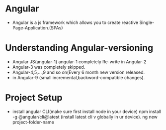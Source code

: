 # Angular
- Angular is a js framework which allows you to create reactive Single-Page-Application.(SPAs)

# Understanding Angular-versioning
- Angular JS(angular-1) angular-1 completely Re-write in Angular-2
- Angular-3 was completely skipped.
- Angular-4,5,...,9 and so on(Every 6 month new version released.
- in Angular-9 (small incremental,backword-compatible changes).

# Project Setup
- install angular CLI(make sure first install node in your device)
npm install -g @angular/cli@latest (install latest cli v globally in ur device).
ng new project-folder-name
